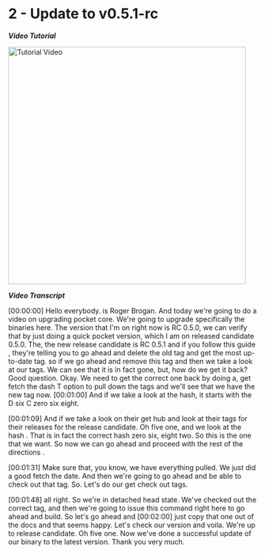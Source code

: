 # 2 - Update to v0.5.1-rc

_**Video Tutorial**_

<a href="https://www.youtube.com/watch?v=1gM8A908goU"><img src="http://img.youtube.com/vi/1gM8A908goU/maxresdefault.jpg" alt="Tutorial Video" height="480" /></a>

_**Video Transcript**_

[00:00:00] Hello everybody. is Roger Brogan. And today we're going to do a video on upgrading pocket core. We're going to upgrade specifically the binaries here. The version that I'm on right now is RC 0.5.0, we can verify that by just doing a quick pocket version, which I am on released candidate  0.5.0. The, the new release candidate is RC 0.5.1 and if you follow this guide , they're telling you to go ahead and delete the old tag and get the most up-to-date tag.  so if we go ahead and remove this tag and then we take a look at our tags. We can see that it is in fact gone,  but, how do we get it back? Good question. Okay. We need to get the correct one back by doing a, get fetch the dash T option to pull down the tags and we'll see that we have the new tag now. [00:01:00] And if we take a look at the hash, it starts with the D six C zero six eight.

[00:01:09] And if we take a look on their get hub and look at their tags for their releases for the release candidate. Oh five one, and we look at the hash . That is in fact the correct hash  zero six, eight two. So this is the one that we want. So now we can go ahead and proceed with the rest of the directions .

[00:01:31] Make sure that, you know, we have everything pulled. We just did a good fetch  the date. And then we're going to go ahead and be able to check out that tag. So. Let's do our get check out tags.

[00:01:48] all right. So we're in detached head state. We've checked out the correct tag, and then we're going to issue this command right here to go ahead and build. So let's go ahead and [00:02:00] just copy that one out of the docs and that seems happy. Let's check our version and voila. We're up to release candidate. Oh five one. Now we've done a successful update of our binary to the latest version. Thank you very much. 

